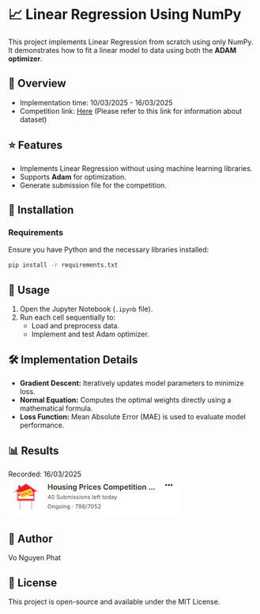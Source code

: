 # 📈 Linear Regression Using NumPy

This project implements Linear Regression from scratch using only NumPy. It demonstrates how to fit a linear model to data using both the **ADAM optimizer**.

## 📖 Overview 
- Implementation time: 10/03/2025 - 16/03/2025
- Competition link: [Here](https://www.kaggle.com/competitions/home-data-for-ml-course) (Please refer to this link for information about dataset)

## ⭐ Features

- Implements Linear Regression without using machine learning libraries.  
- Supports **Adam** for optimization.  
- Generate submission file for the competition.

## 🔧 Installation

### Requirements

Ensure you have Python and the necessary libraries installed:

```bash
pip install -r requirements.txt
```

## 🚀 Usage

1. Open the Jupyter Notebook (`.ipynb` file).
2. Run each cell sequentially to:
   - Load and preprocess data.  
   - Implement and test Adam optimizer. 

## 🛠️ Implementation Details

- **Gradient Descent:** Iteratively updates model parameters to minimize loss.  
- **Normal Equation:** Computes the optimal weights directly using a mathematical formula.  
- **Loss Function:** Mean Absolute Error (MAE) is used to evaluate model performance.  

## 📊 Results

Recorded: 16/03/2025  
![My Image](Result_ranking.png)

## 👤 Author

Vo Nguyen Phat

## 📜 License

This project is open-source and available under the MIT License.
